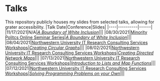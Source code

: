# Talks
This repository publicly houses my slides from selected talks, allowing for grater accessibility.
|Talk Date|Conference|Slides|
|----|----------|------|
|11/17/2021|N/A|[*A Boundary of White Inclusion*](https://github.com/asdurso/Talks-and-Workshops/blob/main/A-Boundary-of-White-Inclusion.pdf)|||
|08/30/2021|[Minority Politcs Online Seminar Series](https://minoritypolitics.netlify.app/)|[*A Boundary of White Inclusion*](https://github.com/asdurso/Talks-and-Workshops/blob/main/MPOSS-Talk.pdf)|||
|08/04/2021|[Northwestern University IT Research Consulting Services Workshops](https://github.com/nuitrcs/rworkshops)|[*Creating Circular Graphs*](https://github.com/asdurso/How-to-Create-Circular-Graphs-in-R)|||
|08/02/2021|[Northwestern University IT Research Consulting Services Workshops](https://github.com/nuitrcs/rworkshops)|[*Creating Directed Network Maps*](https://github.com/asdurso/How-to-Create-Directed-Network-Maps-in-R)|||
|07/13/2021|[Northwestern University IT Research Consulting Services Workshops](https://github.com/nuitrcs/rworkshops)|[*Introduction to Lists and Map Functions*](https://github.com/asdurso/Introduction-to-Map-Functions-in-R)|||
|07/12/2021|[Northwestern University IT Research Consulting Services Workshops](https://github.com/nuitrcs/rworkshops)|[*Solving Programming Problems on your Own*](https://github.com/asdurso/Solving-programming-problems-in-R-on-your-own)|||
